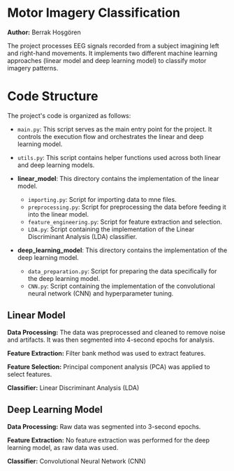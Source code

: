 # Motor Imagery Classification

**Author:** Berrak Hoşgören

The project processes EEG signals recorded from a subject imagining left and right-hand movements. It implements two different machine learning approaches (linear model and deep learning model) to classify motor imagery patterns.

# Code Structure

The project's code is organized as follows:

- `main.py`: This script serves as the main entry point for the project. It controls the execution flow and orchestrates the linear and deep learning model.
- `utils.py`: This script contains helper functions used across both linear and deep learning models.
  
- **linear_model**: This directory contains the implementation of the linear model.
  - `importing.py`: Script for importing data to mne files. 
  - `preprocessing.py`: Script for preprocessing the data before feeding it into the linear model.
  - `feature_engineering.py`: Script for feature extraction and selection.
  - `LDA.py`: Script containing the implementation of the Linear Discriminant Analysis (LDA) classifier.
    
- **deep_learning_model**: This directory contains the implementation of the deep learning model.
  - `data_preparation.py`: Script for preparing the data specifically for the deep learning model.
  - `CNN.py`: Script containing the implementation of the convolutional neural network (CNN) and hyperparameter tuning.


## Linear Model

**Data Processing:**
The data was preprocessed and cleaned to remove noise and artifacts. It was then segmented into 4-second epochs for analysis.

**Feature Extraction:**
Filter bank method was used to extract features.

**Feature Selection:**
Principal component analysis (PCA) was applied to select features.

**Classifier:**
Linear Discriminant Analysis (LDA)

## Deep Learning Model

**Data Processing:**
Raw data was segmented into 3-second epochs.

**Feature Extraction:**
No feature extraction was performed for the deep learning model, as raw data was used.

**Classifier:**
Convolutional Neural Network (CNN)
